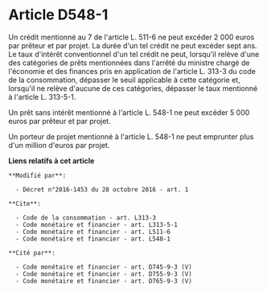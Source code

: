 # Article D548-1

Un crédit mentionné au 7 de l'article L. 511-6 ne peut excéder 2 000 euros par prêteur et par projet. La durée d'un tel
crédit ne peut excéder sept ans. Le taux d'intérêt conventionnel d'un tel crédit ne peut, lorsqu'il relève d'une des
catégories de prêts mentionnées dans l'arrêté du ministre chargé de l'économie et des finances pris en application de
l'article L. 313-3 du code de la consommation, dépasser le seuil applicable à cette catégorie et, lorsqu'il ne relève
d'aucune de ces catégories, dépasser le taux mentionné à l'article L. 313-5-1. 

Un prêt sans intérêt mentionné à l'article L. 548-1 ne peut excéder 5 000 euros par prêteur et par projet. 

Un porteur de projet mentionné à l'article L. 548-1 ne peut emprunter plus d'un million d'euros par projet.

**Liens relatifs à cet article**

	**Modifié par**:

	  - Décret n°2016-1453 du 28 octobre 2016 - art. 1

	**Cite**:

	  - Code de la consommation - art. L313-3
	  - Code monétaire et financier - art. L313-5-1
	  - Code monétaire et financier - art. L511-6
	  - Code monétaire et financier - art. L548-1

	**Cité par**:

	  - Code monétaire et financier - art. D745-9-3 (V)
	  - Code monétaire et financier - art. D755-9-3 (V)
	  - Code monétaire et financier - art. D765-9-3 (V)
